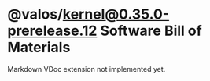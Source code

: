 # @valos/kernel@0.35.0-prerelease.12 Software Bill of Materials

Markdown VDoc extension not implemented yet.
